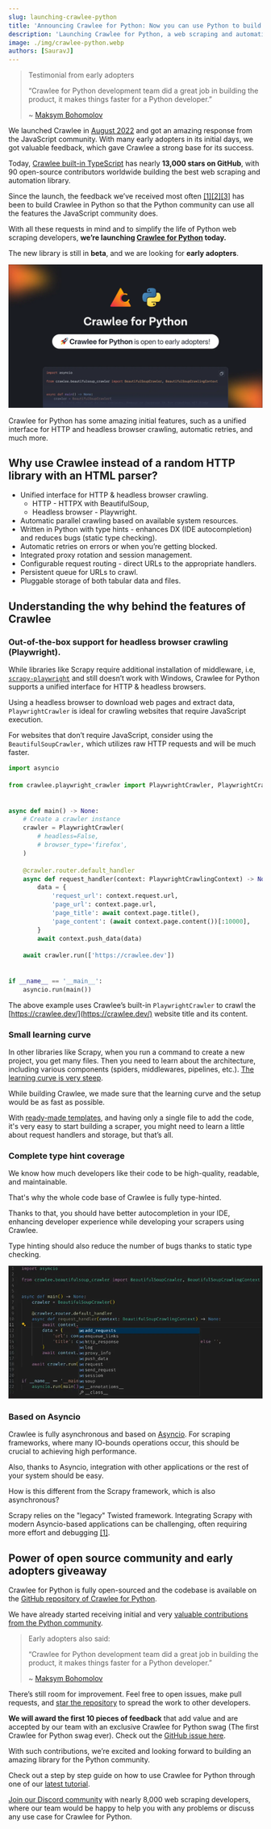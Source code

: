 ```yaml
---
slug: launching-crawlee-python
title: 'Announcing Crawlee for Python: Now you can use Python to build reliable web crawlers'
description: 'Launching Crawlee for Python, a web scraping and automation library to build reliable scrapers in Python fastly.'
image: ./img/crawlee-python.webp
authors: [SauravJ]
---
```


> Testimonial from early adopters
>
> “Crawlee for Python development team did a great job in building the product, it makes things faster for a Python developer.”
>
> ~ [Maksym Bohomolov](https://apify.com/mantisus)

We launched Crawlee in [August 2022](https://blog.apify.com/announcing-crawlee-the-web-scraping-and-browser-automation-library/) and got an amazing response from the JavaScript community. With many early adopters in its initial days, we got valuable feedback, which gave Crawlee a strong base for its success.

Today, [Crawlee built-in TypeScript](https://github.com/apify/crawlee) has nearly **13,000 stars on GitHub**, with 90 open-source contributors worldwide building the best web scraping and automation library.

Since the launch, the feedback we’ve received most often [[1]](https://discord.com/channels/801163717915574323/999250964554981446/1138826582581059585)[[2]](https://discord.com/channels/801163717915574323/801163719198638092/1137702376267059290)[[3]](https://discord.com/channels/801163717915574323/1090592836044476426/1103977818221719584) has been to build Crawlee in Python so that the Python community can use all the features the JavaScript community does.

With all these requests in mind and to simplify the life of Python web scraping developers, **we’re launching [Crawlee for Python](https://github.com/apify/crawlee-python) today.**

The new library is still in **beta**, and we are looking for **early adopters**.

![Crawlee for Python is looking for early adopters](./img/early-adopters.webp)

Crawlee for Python has some amazing initial features, such as a unified interface for HTTP and headless browser crawling, automatic retries, and much more.

<!-- truncate -->

## Why use Crawlee instead of a random HTTP library with an HTML parser?

- Unified interface for HTTP & headless browser crawling.
    - HTTP - HTTPX with BeautifulSoup,
    - Headless browser - Playwright.
- Automatic parallel crawling based on available system resources.
- Written in Python with type hints - enhances DX (IDE autocompletion) and reduces bugs (static type checking).
- Automatic retries on errors or when you’re getting blocked.
- Integrated proxy rotation and session management.
- Configurable request routing - direct URLs to the appropriate handlers.
- Persistent queue for URLs to crawl.
- Pluggable storage of both tabular data and files.

## Understanding the why behind the features of Crawlee

### Out-of-the-box support for headless browser crawling (Playwright).

While libraries like Scrapy require additional installation of middleware, i.e, [`scrapy-playwright`](https://github.com/scrapy-plugins/scrapy-playwright) and still doesn’t work with Windows, Crawlee for Python supports a unified interface for HTTP & headless browsers.

Using a headless browser to download web pages and extract data, `PlaywrightCrawler` is ideal for crawling websites that require JavaScript execution.

For websites that don’t require JavaScript, consider using the `BeautifulSoupCrawler,` which utilizes raw HTTP requests and will be much faster.

```python
import asyncio

from crawlee.playwright_crawler import PlaywrightCrawler, PlaywrightCrawlingContext


async def main() -> None:
    # Create a crawler instance
    crawler = PlaywrightCrawler(
        # headless=False,
        # browser_type='firefox',
    )

    @crawler.router.default_handler
    async def request_handler(context: PlaywrightCrawlingContext) -> None:
        data = {
            'request_url': context.request.url,
            'page_url': context.page.url,
            'page_title': await context.page.title(),
            'page_content': (await context.page.content())[:10000],
        }
        await context.push_data(data)

    await crawler.run(['https://crawlee.dev'])


if __name__ == '__main__':
    asyncio.run(main())
```

The above example uses Crawlee’s built-in `PlaywrightCrawler` to crawl the [https://crawlee.dev/](https://crawlee.dev/) website title and its content.

### Small learning curve

In other libraries like Scrapy, when you run a command to create a new project, you get many files. Then you need to learn about the architecture, including various components (spiders, middlewares, pipelines, etc.). [The learning curve is very steep](https://crawlee.dev/blog/scrapy-vs-crawlee#language-and-development-environments).

While building Crawlee, we made sure that the learning curve and the setup would be as fast as possible.

With [ready-made templates](https://github.com/apify/crawlee-python/tree/master/templates), and having only a single file to add the code, it's very easy to start building a scraper, you might need to learn a little about request handlers and storage, but that’s all.

### Complete type hint coverage

We know how much developers like their code to be high-quality, readable, and maintainable.

That's why the whole code base of Crawlee is fully type-hinted.

Thanks to that, you should have better autocompletion in your IDE, enhancing developer experience while developing your scrapers using Crawlee.

Type hinting should also reduce the number of bugs thanks to static type checking.

![Crawlee_Python_Type_Hint](./img/crawlee-python-type-hint.webp)

### Based on Asyncio

Crawlee is fully asynchronous and based on [Asyncio](https://docs.python.org/3/library/asyncio.html). For scraping frameworks, where many IO-bounds operations occur, this should be crucial to achieving high performance.

Also, thanks to Asyncio, integration with other applications or the rest of your system should be easy.

How is this different from the Scrapy framework, which is also asynchronous?

Scrapy relies on the "legacy" Twisted framework. Integrating Scrapy with modern Asyncio-based applications can be challenging, often requiring more effort and debugging [[1]](https://stackoverflow.com/questions/49201915/debugging-scrapy-project-in-visual-studio-code).

## Power of open source community and early adopters giveaway

Crawlee for Python is fully open-sourced and the codebase is available on the [GitHub repository of Crawlee for Python](https://github.com/apify/crawlee-python).

We have already started receiving initial and very [valuable contributions from the Python community](https://github.com/apify/crawlee-python/pull/226).

> Early adopters also said:
>
> “Crawlee for Python development team did a great job in building the product, it makes things faster for a Python developer.”
>
> ~ [Maksym Bohomolov](https://apify.com/mantisus)

There’s still room for improvement. Feel free to open issues, make pull requests, and [star the repository](https://github.com/apify/crawlee-python/) to spread the work to other developers.

**We will award the first 10 pieces of feedback** that add value and are accepted by our team with an exclusive Crawlee for Python swag (The first Crawlee for Python swag ever). Check out the [GitHub issue here](https://github.com/apify/crawlee-python/issues/269/).

With such contributions, we’re excited and looking forward to building an amazing library for the Python community.

Check out a step by step guide on how to use Crawlee for Python through one of our [latest tutorial](https://blog.apify.com/crawlee-for-python-tutorial/).

[Join our Discord community](https://apify.com/discord) with nearly 8,000 web scraping developers, where our team would be happy to help you with any problems or discuss any use case for Crawlee for Python.
